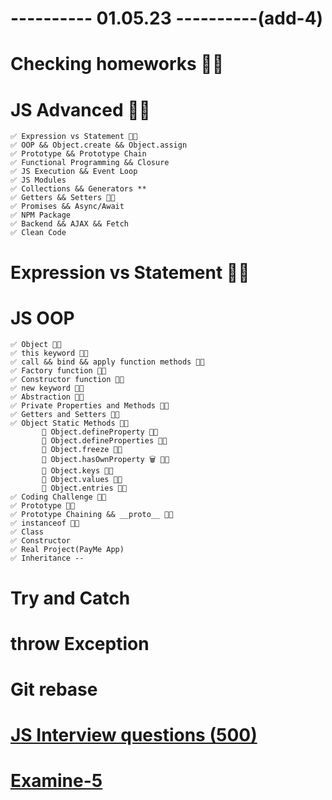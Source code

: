 # ---------- 01.05.23 ----------(add-4)

# Checking homeworks 👍🏻

# JS Advanced 👍🏻

    ✅ Expression vs Statement 👍🏻
    ✅ OOP && Object.create && Object.assign
    ✅ Prototype && Prototype Chain
    ✅ Functional Programming && Closure
    ✅ JS Execution && Event Loop
    ✅ JS Modules
    ✅ Collections && Generators **
    ✅ Getters && Setters 👍🏻
    ✅ Promises && Async/Await
    ✅ NPM Package
    ✅ Backend && AJAX && Fetch
    ✅ Clean Code

# Expression vs Statement 👍🏻

# JS OOP

    ✅ Object 👍🏻
    ✅ this keyword 👍🏻
    ✅ call && bind && apply function methods 👍🏻
    ✅ Factory function 👍🏻
    ✅ Constructor function 👍🏻
    ✅ new keyword 👍🏻
    ✅ Abstraction 👍🏻
    ✅ Private Properties and Methods 👍🏻
    ✅ Getters and Setters 👍🏻
    ✅ Object Static Methods 👍🏻
           🍩 Object.defineProperty 👍🏻
           🍩 Object.defineProperties 👍🏻
           🍩 Object.freeze 👍🏻
           🍩 Object.hasOwnProperty 🗑️ 👍🏻
           🍩 Object.keys 👍🏻
           🍩 Object.values 👍🏻
           🍩 Object.entries 👍🏻
    ✅ Coding Challenge 👍🏻
    ✅ Prototype 👍🏻
    ✅ Prototype Chaining && __proto__ 👍🏻
    ✅ instanceof 👍🏻
    ✅ Class
    ✅ Constructor
    ✅ Real Project(PayMe App)
    ✅ Inheritance --

# Try and Catch

# throw Exception

# Git rebase

# [JS Interview questions (500)](https://github.com/sudheerj/javascript-interview-questions)

# [Examine-5](https://bit.ly/3ZPocak)
